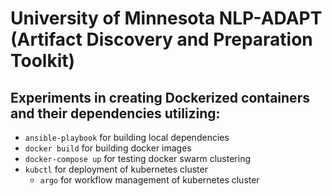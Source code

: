 # University of Minnesota NLP-ADAPT (Artifact Discovery and Preparation Toolkit)

## Experiments in creating Dockerized containers and their dependencies utilizing:

- `ansible-playbook` for building local dependencies
- `docker build` for building docker images
- `docker-compose up` for testing docker swarm clustering
- `kubctl` for deployment of kubernetes cluster
    - `argo` for workflow management of kubernetes cluster
